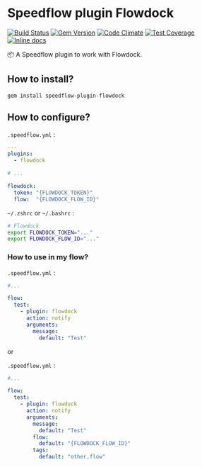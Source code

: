 # Speedflow plugin Flowdock

[![Build Status](https://travis-ci.org/speedflow/speedflow-plugin-flowdock.svg?branch=master)](https://travis-ci.org/speedflow/speedflow-plugin-flowdock)
[![Gem Version](https://badge.fury.io/rb/speedflow-plugin-flowdock.svg)](https://badge.fury.io/rb/speedflow-plugin-flowdock)
[![Code Climate](https://codeclimate.com/github/speedflow/speedflow-plugin-flowdock/badges/gpa.svg)](https://codeclimate.com/github/speedflow/speedflow-plugin-flowdock)
[![Test Coverage](https://codeclimate.com/github/speedflow/speedflow-plugin-flowdock/badges/coverage.svg)](https://codeclimate.com/github/speedflow/speedflow-plugin-flowdock/coverage)
[![Inline docs](http://inch-ci.org/github/speedflow/speedflow-plugin-flowdock.svg?branch=master)](http://inch-ci.org/github/speedflow/speedflow-plugin-flowdock)

:package: A Speedflow plugin to work with Flowdock.

## How to install?

`gem install speedflow-plugin-flowdock`

## How to configure?

`.speedflow.yml` :
```yml
---
plugins:
  - flowdock

# ...

flowdock:
  token: "{FLOWDOCK_TOKEN}"
  flow:  "{FLOWDOCK_FLOW_ID}"
```

`~/.zshrc` or `~/.bashrc` :
```sh
# Flowdock
export FLOWDOCK_TOKEN="..."
export FLOWDOCK_FLOW_ID="..."
```

### How to use in my flow?

`.speedflow.yml` :
```yml
#...

flow:
  test:
    - plugin: flowdock
      action: notify
      arguments:
        message:
          default: "Test"
```

or

`.speedflow.yml` :
```yml
#...

flow:
  test:
    - plugin: flowdock
      action: notify
      arguments:
        message:
          default: "Test"
        flow:
          default: "{FLOWDOCK_FLOW_ID}"
        tags:
          default: "other,flow"
```
